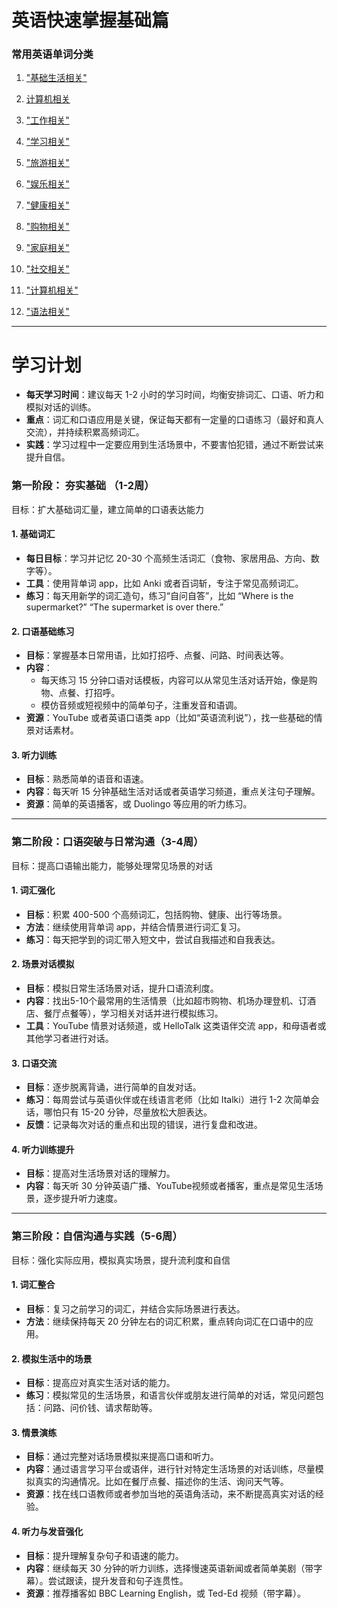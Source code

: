 # 英语快速掌握基础篇



### 常用英语单词分类
1. ["基础生活相关"](./Life.md)

2. [计算机相关](./Computer.md)

3. ["工作相关"](./Work.md)

4. ["学习相关"](./Study.md)

5. ["旅游相关"](./Travel.md)

6. ["娱乐相关"](./Entertainment.md)

7. ["健康相关"](./Health.md)

8. ["购物相关"](./Shopping.md)

9. ["家庭相关"](./Family.md)

10. ["社交相关"](./Social.md)

11. ["计算机相关"](./Computer.md)

12. ["语法相关"](./connect.md)





---

# 学习计划

- **每天学习时间**：建议每天 1-2 小时的学习时间，均衡安排词汇、口语、听力和模拟对话的训练。
- **重点**：词汇和口语应用是关键，保证每天都有一定量的口语练习（最好和真人交流），并持续积累高频词汇。
- **实践**：学习过程中一定要应用到生活场景中，不要害怕犯错，通过不断尝试来提升自信。



### 第一阶段： 夯实基础  （1-2周）
目标：扩大基础词汇量，建立简单的口语表达能力

#### 1. **基础词汇**
- **每日目标**：学习并记忆 20-30 个高频生活词汇（食物、家居用品、方向、数字等）。
- **工具**：使用背单词 app，比如 Anki 或者百词斩，专注于常见高频词汇。
- **练习**：每天用新学的词汇造句，练习“自问自答”，比如 “Where is the supermarket?” “The supermarket is over there.”

#### 2. **口语基础练习**
- **目标**：掌握基本日常用语，比如打招呼、点餐、问路、时间表达等。
- **内容**：
  - 每天练习 15 分钟口语对话模板，内容可以从常见生活对话开始，像是购物、点餐、打招呼。
  - 模仿音频或短视频中的简单句子，注重发音和语调。
- **资源**：YouTube 或者英语口语类 app（比如“英语流利说”），找一些基础的情景对话素材。

#### 3. **听力训练**
- **目标**：熟悉简单的语音和语速。
- **内容**：每天听 15 分钟基础生活对话或者英语学习频道，重点关注句子理解。
- **资源**：简单的英语播客，或 Duolingo 等应用的听力练习。

---


### 第二阶段：口语突破与日常沟通（3-4周）
目标：提高口语输出能力，能够处理常见场景的对话

#### 1. **词汇强化**
- **目标**：积累 400-500 个高频词汇，包括购物、健康、出行等场景。
- **方法**：继续使用背单词 app，并结合情景进行词汇复习。
- **练习**：每天把学到的词汇带入短文中，尝试自我描述和自我表达。

#### 2. **场景对话模拟**
- **目标**：模拟日常生活场景对话，提升口语流利度。
- **内容**：找出5-10个最常用的生活情景（比如超市购物、机场办理登机、订酒店、餐厅点餐等），学习相关对话并进行模拟练习。
- **工具**：YouTube 情景对话频道，或 HelloTalk 这类语伴交流 app，和母语者或其他学习者进行对话。

#### 3. **口语交流**
- **目标**：逐步脱离背诵，进行简单的自发对话。
- **练习**：每周尝试与英语伙伴或在线语言老师（比如 Italki）进行 1-2 次简单会话，哪怕只有 15-20 分钟，尽量放松大胆表达。
- **反馈**：记录每次对话的重点和出现的错误，进行复盘和改进。

#### 4. **听力训练提升**
- **目标**：提高对生活场景对话的理解力。
- **内容**：每天听 30 分钟英语广播、YouTube视频或者播客，重点是常见生活场景，逐步提升听力速度。

---

### 第三阶段：自信沟通与实践（5-6周）
目标：强化实际应用，模拟真实场景，提升流利度和自信

#### 1. **词汇整合**
- **目标**：复习之前学习的词汇，并结合实际场景进行表达。
- **方法**：继续保持每天 20 分钟左右的词汇积累，重点转向词汇在口语中的应用。

#### 2. **模拟生活中的场景**
- **目标**：提高应对真实生活对话的能力。
- **练习**：模拟常见的生活场景，和语言伙伴或朋友进行简单的对话，常见问题包括：问路、问价钱、请求帮助等。

#### 3. **情景演练**
- **目标**：通过完整对话场景模拟来提高口语和听力。
- **内容**：通过语言学习平台或语伴，进行针对特定生活场景的对话训练，尽量模拟真实的沟通情况。比如在餐厅点餐、描述你的生活、询问天气等。
- **资源**：找在线口语教师或者参加当地的英语角活动，来不断提高真实对话的经验。

#### 4. **听力与发音强化**
- **目标**：提升理解复杂句子和语速的能力。
- **内容**：继续每天 30 分钟的听力训练，选择慢速英语新闻或者简单美剧（带字幕）。尝试跟读，提升发音和句子连贯性。
- **资源**：推荐播客如 BBC Learning English，或 Ted-Ed 视频（带字幕）。

